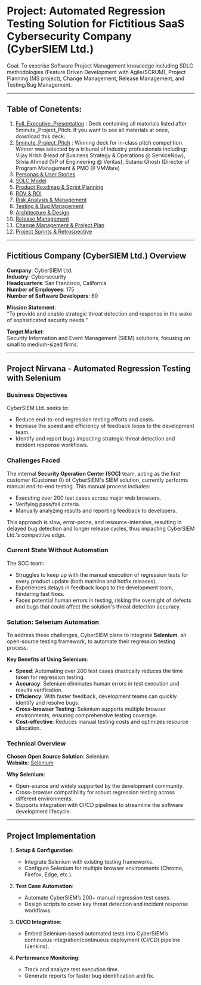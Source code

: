 # Project: Automated Regression Testing Solution for Fictitious SaaS Cybersecurity Company (CyberSIEM Ltd.)

Goal: To execrise Software Project Management knowledge including SDLC methodologies (Feature Driven Development with Agile/SCRUM), Project Planning (MS project), Change Management, Release Management, and Testing/Bug Management. 

---
## Table of Conetents:
1. [Full_Executive_Presentation](./Full_Executive_Presentation/CyberSIEM_Final_Presentation.pptx) : Deck containing all materials listed after 5minute_Project_Pitch. If you want to see all materials at once, download this deck.
2. [5minute_Project_Pitch](./5minute_Project_Pitch/CyberSIEM_Pitch_(IN_CLASS).pptx) : Winning deck for in-class pitch competition. Winner was selected by a tribunal of industry professionals including: Vijay Krish (Head of Business Strategy & Operations @ ServiceNow), Silvia Ahmed (VP of Engineering @ Veritas), Sutanu Ghosh (Director of Program Management & PMO @ VMWare)
3. [Personas & User Stories](./Personas_&_UserStories/Personas&UserStories.pptx)
4. [SDLC Model](./SDLC_model/SDLC_model.pptx)
5. [Product Roadmap & Sprint Planning](./Product_Roadmap_&_Sprint_Planning/Product_Roadmap_&_Sprint_Planning.pptx)
6. [ROV & ROI](./ROV_ROI/ROV_ROI.pptx)
7. [Risk Analysis & Management](./Risk_Analysis_&_Management/Risk_Analysis_&_Management.pptx)
8. [Testing & Bug Management](./Testing_&_BugManagement/Testing_&_BugManagement.pptx)
9. [Architecture & Design](./Architecture_&_Design/Architecture_&_Design.pptx)
10. [Release Management](./Release_Management/Release_Management.pptx)
11. [Change Management & Project Plan](./ChangeManagement_&_ProjectPlan/ChangeManagement_&_ProjectPlan.pptx)
12. [Project Sprints & Retrospective](./Project_Sprints&Retrospective/Project_Sprints&Retrospective.pptx)


---
## Fictitious Company (CyberSIEM Ltd.) Overview

**Company**: CyberSIEM Ltd.  
**Industry**: Cybersecurity  
**Headquarters**: San Francisco, California  
**Number of Employees**: 175  
**Number of Software Developers**: 60  

**Mission Statement**:  
“To provide and enable strategic threat detection and response in the wake of sophisticated security needs.”

**Target Market**:  
Security Information and Event Management (SIEM) solutions, focusing on small to medium-sized firms.

---

## Project Nirvana - Automated Regression Testing with Selenium

### Business Objectives

CyberSIEM Ltd. seeks to:
- Reduce end-to-end regression testing efforts and costs.
- Increase the speed and efficiency of feedback loops to the development team.
- Identify and report bugs impacting strategic threat detection and incident response workflows.

### Challenges Faced

The internal **Security Operation Center (SOC)** team, acting as the first customer (Customer 0) of CyberSIEM's SIEM solution, currently performs manual end-to-end testing. This manual process includes:
- Executing over 200 test cases across major web browsers.
- Verifying pass/fail criteria.
- Manually analyzing results and reporting feedback to developers.

This approach is slow, error-prone, and resource-intensive, resulting in delayed bug detection and longer release cycles, thus impacting CyberSIEM Ltd.'s competitive edge.

### Current State Without Automation

The SOC team:
- Struggles to keep up with the manual execution of regression tests for every product update (both mainline and hotfix releases).
- Experiences delays in feedback loops to the development team, hindering fast fixes.
- Faces potential human errors in testing, risking the oversight of defects and bugs that could affect the solution's threat detection accuracy.

### Solution: Selenium Automation

To address these challenges, CyberSIEM plans to integrate **Selenium**, an open-source testing framework, to automate their regression testing process.

**Key Benefits of Using Selenium**:
- **Speed**: Automating over 200 test cases drastically reduces the time taken for regression testing.
- **Accuracy**: Selenium eliminates human errors in test execution and results verification.
- **Efficiency**: With faster feedback, development teams can quickly identify and resolve bugs.
- **Cross-browser Testing**: Selenium supports multiple browser environments, ensuring comprehensive testing coverage.
- **Cost-effective**: Reduces manual testing costs and optimizes resource allocation.

### Technical Overview

**Chosen Open Source Solution**: Selenium  
**Website**: [Selenium](https://www.selenium.dev/)

**Why Selenium**:
- Open-source and widely supported by the development community.
- Cross-browser compatibility for robust regression testing across different environments.
- Supports integration with CI/CD pipelines to streamline the software development lifecycle.

---

## Project Implementation

1. **Setup & Configuration**:
   - Integrate Selenium with existing testing frameworks.
   - Configure Selenium for multiple browser environments (Chrome, Firefox, Edge, etc.).
  
2. **Test Case Automation**:
   - Automate CyberSIEM’s 200+ manual regression test cases.
   - Design scripts to cover key threat detection and incident response workflows.

3. **CI/CD Integration**:
   - Embed Selenium-based automated tests into CyberSIEM’s continuous integration/continuous deployment (CI/CD) pipeline (Jenkins).

4. **Performance Monitoring**:
   - Track and analyze test execution time.
   - Generate reports for faster bug identification and fix.

